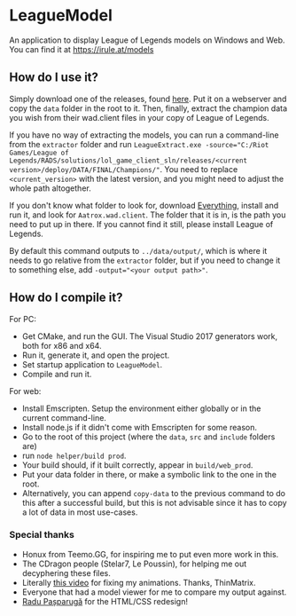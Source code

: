 ﻿# LeagueModel
An application to display League of Legends models on Windows and Web. You can find it at https://irule.at/models

## How do I use it?

Simply download one of the releases, found [here](https://github.com/Querijn/LeagueModel/releases). Put it on a webserver and copy the `data` folder in the root to it. Then, finally, extract the champion data you wish from their wad.client files in your copy of League of Legends.

If you have no way of extracting the models, you can run a command-line from the `extractor` folder and run `LeagueExtract.exe -source="C:/Riot Games/League of Legends/RADS/solutions/lol_game_client_sln/releases/<current version>/deploy/DATA/FINAL/Champions/"`. You need to replace `<current_version>` with the latest version, and you might need to adjust the whole path altogether.

If you don't know what folder to look for, download [Everything](https://www.voidtools.com/support/everything/), install and run it, and look for `Aatrox.wad.client`. The folder that it is in, is the path you need to put up in there. If you cannot find it still, please install League of Legends.

By default this command outputs to `../data/output/`, which is where it needs to go relative from the `extractor` folder, but if you need to change it to something else, add `-output="<your output path>"`.

## How do I compile it?

For PC:
- Get CMake, and run the GUI. The Visual Studio 2017 generators work, both for x86 and x64.
- Run it, generate it, and open the project.
- Set startup application to `LeagueModel`.
- Compile and run it.

For web:
- Install Emscripten. Setup the environment either globally or in the current command-line.
- Install node.js if it didn't come with Emscripten for some reason.
- Go to the root of this project (where the `data`, `src` and `include` folders are)
- run `node helper/build prod`.
- Your build should, if it built correctly, appear in `build/web_prod`.
- Put your data folder in there, or make a symbolic link to the one in the root.
- Alternatively, you can append `copy-data` to the previous command to do this after a successful build, but this is not advisable since it has to copy a lot of data in most use-cases.

### Special thanks

- Honux from Teemo.GG, for inspiring me to put even more work in this.
- The CDragon people (Stelar7, Le Poussin), for helping me out decyphering these files.
- Literally [this video](https://www.youtube.com/watch?v=F-kcaonjHf8) for fixing my animations. Thanks, ThinMatrix.
- Everyone that had a model viewer for me to compare my output against.
- [Radu Pașparugă](https://radupasparuga.github.io/) for the HTML/CSS redesign!
